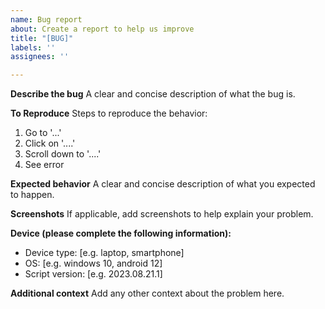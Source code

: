 ```yaml
---
name: Bug report
about: Create a report to help us improve
title: "[BUG]"
labels: ''
assignees: ''

---
```


**Describe the bug**
A clear and concise description of what the bug is.

**To Reproduce**
Steps to reproduce the behavior:
1. Go to '...'
2. Click on '....'
3. Scroll down to '....'
4. See error

**Expected behavior**
A clear and concise description of what you expected to happen.

**Screenshots**
If applicable, add screenshots to help explain your problem.

**Device (please complete the following information):**
 - Device type: [e.g. laptop, smartphone]
 - OS: [e.g. windows 10, android 12]
 - Script version: [e.g. 2023.08.21.1]

**Additional context**
Add any other context about the problem here.
